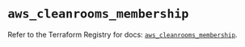 # `aws_cleanrooms_membership`

Refer to the Terraform Registry for docs: [`aws_cleanrooms_membership`](https://registry.terraform.io/providers/hashicorp/aws/6.16.0/docs/resources/cleanrooms_membership).

